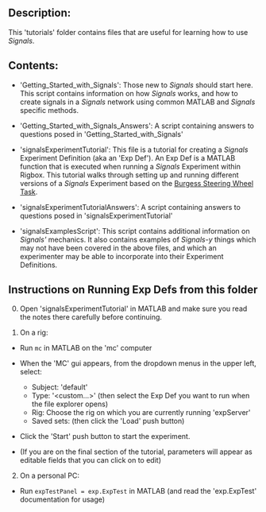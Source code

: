 ## Description:

This 'tutorials' folder contains files that are useful for learning how to use *Signals*. 

## Contents:

- 'Getting_Started_with_Signals': Those new to *Signals* should start here. This script contains information on how *Signals* works, and how to create signals in a *Signals* network using common MATLAB and *Signals* specific methods.

- 'Getting_Started_with_Signals_Answers': A script containing answers to questions posed in 'Getting_Started_with_Signals'

- 'signalsExperimentTutorial': This file is a tutorial for creating a *Signals* Experiment Definition (aka an 'Exp Def'). An Exp Def is a MATLAB function that is executed when running a *Signals* Experiment within Rigbox. This tutorial walks through setting up and running different versions of a *Signals* Experiment based on the [Burgess Steering Wheel Task](https://www.biorxiv.org/content/biorxiv/early/2017/07/25/051912.full.pdf).

- 'signalsExperimentTutorialAnswers': A script containing answers to questions posed in 'signalsExperimentTutorial'

- 'signalsExamplesScript': This script contains additional information on *Signals'* mechanics. It also contains examples of *Signals-y* things which may not have been covered in the above files, and which an experimenter may be able to incorporate into their Experiment Definitions.

## Instructions on Running Exp Defs from this folder

0) Open 'signalsExperimentTutorial' in MATLAB and make sure you read the notes there carefully before continuing.

1) On a rig:

- Run `mc` in MATLAB on the 'mc' computer
- When the 'MC' gui appears, from the dropdown menus in the upper left, select:

  - Subject: 'default'
  - Type: '<custom...>' (then select the Exp Def you want to run when the file explorer opens)
  - Rig: Choose the rig on which you are currently running 'expServer'
  - Saved sets: <defaults> (then click the 'Load' push button)

- Click the 'Start' push button to start the experiment. 
- (If you are on the final section of the tutorial, parameters will appear as editable fields that you can click on to edit)

2) On a personal PC:

- Run `expTestPanel = exp.ExpTest` in MATLAB (and read the 'exp.ExpTest' documentation for usage)
 
